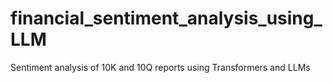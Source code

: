 # financial_sentiment_analysis_using_LLM
Sentiment analysis of 10K and 10Q reports using Transformers and LLMs
